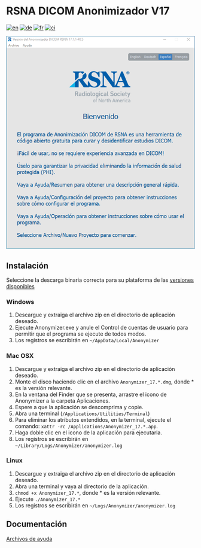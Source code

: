 # RSNA DICOM Anonimizador V17
[![en](https://img.shields.io/badge/lang-en-blue.svg)](readme.md)
[![de](https://img.shields.io/badge/lang-de-blue.svg)](readme.de.md)
[![fr](https://img.shields.io/badge/lang-fr-blue.svg)](readme.fr.md)
[![ci](https://github.com/mdevans/anonymizer/actions/workflows/build.yml/badge.svg)](https://github.com/mdevans/anonymizer/actions/workflows/build.yml)

![WelcomeView](src/anonymizer/assets/locales/es/html/images/Welcome_es_win_light.png)
## Instalación 
Seleccione la descarga binaria correcta para su plataforma de las [versiones disponibles](https://github.com/mdevans/anonymizer/releases)
### Windows
1. Descargue y extraiga el archivo zip en el directorio de aplicación deseado.
2. Ejecute Anonymizer.exe y anule el Control de cuentas de usuario para permitir que el programa se ejecute de todos modos.
3. Los registros se escribirán en `~/AppData/Local/Anonymizer`
### Mac OSX
1. Descargue y extraiga el archivo zip en el directorio de aplicación deseado.
2. Monte el disco haciendo clic en el archivo `Anonymizer_17.*.dmg`, donde * es la versión relevante.
3. En la ventana del Finder que se presenta, arrastre el icono de Anonymizer a la carpeta Aplicaciones.
4. Espere a que la aplicación se descomprima y copie.
5. Abra una terminal (`/Applications/Utilities/Terminal`) 
6. Para eliminar los atributos extendidos, en la terminal, ejecute el comando: `xattr -rc /Applications/Anonymizer_17.*.app`.
7. Haga doble clic en el icono de la aplicación para ejecutarla.
8. Los registros se escribirán en `~/Library/Logs/Anonymizer/anonymizer.log`
### Linux
1. Descargue y extraiga el archivo zip en el directorio de aplicación deseado.
2. Abra una terminal y vaya al directorio de la aplicación.
3. `chmod +x Anonymizer_17.*`, donde * es la versión relevante.
4. Ejecute `./Anonymizer_17.*` 
5. Los registros se escribirán en `~/Logs/Anonymizer/anonymizer.log`
## Documentación
[Archivos de ayuda](https://mdevans.github.io/anonymizer/index.html)
